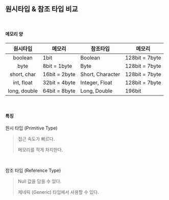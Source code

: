 ## 원시타입 & 참조 타입 비교

<br />

#### 메모리 양
| 원시타입       | 메모리          | 참조타입           | 메모리           |
| :---:        | ------------- | ---------------- | -------------- |
| boolean      | 1bit          | Boolean          | 128bit = 7byte |
| byte         | 8bit = 1byte  | Byte             | 128bit = 7byte |
| short, char  | 16bit = 2byte | Short, Character | 128bit = 7byte |
| int, float   | 32bit = 4byte | Integer, Float   | 128bit = 7byte |
| long, double | 64bit = 8byte | Long, Double     | 196bit         |

<br />

#### 특징
원시 타입 (Primitive Type)

> 접근 속도가 빠르다.
>
> 메모리를 적게 차지한다.

<br />

참조 타입 (Reference Type)

> Null 값을 담을 수 있다.
>
> 제네릭 (Generic) 타입에서 사용할 수 있다.
